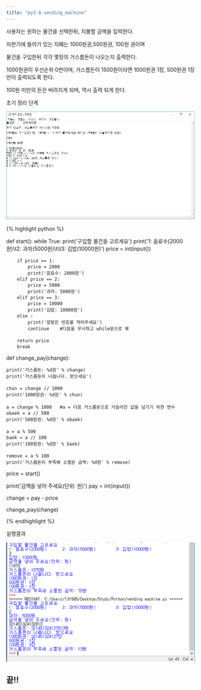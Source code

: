 ```yaml
---
title: "py3-8-vending_machine"
---
```

사용자는 원하는 물건을 선택한뒤, 지불할 금액을 입력한다.

자판기에 들어가 있는 지폐는 1000원권,500원권, 100원 권이며

물건을 구입한뒤 각각 몇장의 거스름돈이 나오는지 출력한다.

1000원권이 우선순위 0번이며, 거스름돈이 1500원이라면 1000원권 1장, 500원권 1장만이 출력되도록 한다.

100원 미만의 돈은 버려지게 되며, 역시 출력 되게 한다.



초기 정리 단계

![py3-7-vending_machine](images/vending_machine/vending_memo.PNG)

{% highlight python %}

def start():
    while True:
        print('구입할 물건을 고르세요')
        print('1: 음료수(2000원)\t2: 과자(5000원)\t\t3: 김밥(10000원)')
        price = int(input())

        if price == 1:
            price = 2000
            print('음료수: 2000원')
        elif price == 2:
            price = 5000
            print('과자: 5000원')
        elif price == 3:
            price = 10000
            print('김밥: 10000원')
        else :
            print('알맞은 번호를 적어주세요')
            continue    #다음을 무시하고 while문으로 복
            
        return price
        break

def change_pay(change):

    print('거스름돈: %d원' % change)
    print('거스름돈이 나옵니다. 받으세요')

    chun = change // 1000
    print('1000원권: %d장' % chun)

    a = change % 1000   #a = 다음 거스름돈으로 거슬러진 값을 넘기기 위한 변수
    obaek = a // 500
    print('500원권: %d장' % obaek)

    a = a % 500
    baek = a // 100
    print('100원권: %d장' % baek)

    remove = a % 100
    print('거스름돈이 부족해 소멸된 금액: %d원' % remove)


price = start()

print('금액을 넣어 주세요(단위: 원)')
pay = int(input())

change = pay - price 

change_pay(change)

{% endhighlight %}

실행결과

![py3-7-vending_machine](images/vending_machine/vending.PNG)

## 끝!!